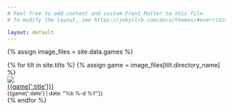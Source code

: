 ```yaml
---
# Feel free to add content and custom Front Matter to this file.
# To modify the layout, see https://jekyllrb.com/docs/themes/#overriding-theme-defaults

layout: default
---
```

{% 
  assign image_files = site.data.games 
%}
<link rel="stylesheet" href="https://unpkg.com/purecss@2.0.6/build/pure-min.css" integrity="sha384-Uu6IeWbM+gzNVXJcM9XV3SohHtmWE+3VGi496jvgX1jyvDTXfdK+rfZc8C1Aehk5" crossorigin="anonymous">

<div class='pure-g'>
  {% for tilt in site.tilts %}
  {% assign game = image_files[tilt.directory_name] %}
      <div class='pure-u-1-4'> 
        <a href="{{ site.base_url }}/{{ game[':directory_name'] }}/">
          <img class="pure-img" src="{{site.s3_base_url}}{{game[':directory_name']}}/thumbs/{{game[':thumbnail_photo'] }}">  
          <div>{{game[':title']}}</div>
        </a>
        <div style="font-size: 12px">{{game[':date'] | date: "%b %-d %Y"}}</div>
      </div>
  {% endfor %}
</div>
